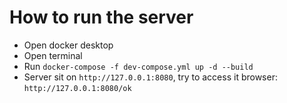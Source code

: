 # How to run the server

- Open docker desktop
- Open terminal
- Run `docker-compose -f dev-compose.yml up -d --build`
- Server sit on `http://127.0.0.1:8080`, try to access it browser: `http://127.0.0.1:8080/ok`